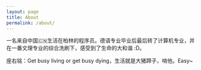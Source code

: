 ```yaml
---
layout: page
title: About
permalink: /about/
---
```


一名来自中国🇨🇳生活在柏林的程序员。德语专业毕业后最后转了计算机专业，并在一番文理专业的综合洗刷下，感受到了生命的大和谐 :D。

座右铭：Get busy living or get busy dying，生活就是大猪蹄子，啃他。Easy~

<!-- 
This is the base Jekyll theme. You can find out more info about customizing your Jekyll theme, as well as basic Jekyll usage documentation at [jekyllrb.com](https://jekyllrb.com/)

You can find the source code for Minima at GitHub:
[jekyll][jekyll-organization] /
[minima](https://github.com/jekyll/minima)

You can find the source code for Jekyll at GitHub:
[jekyll][jekyll-organization] /
[jekyll](https://github.com/jekyll/jekyll)


[jekyll-organization]: https://github.com/jekyll -->
